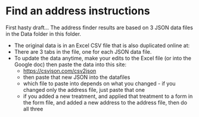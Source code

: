 # Find an address instructions
First hasty draft... 
The address finder results are based on 3 JSON data files in the Data folder in this folder. 
* The original data is in an Excel CSV file that is also duplicated online at: 
* There are 3 tabs in the file, one for each JSON data file. 
* To update the data anytime, make your edits to the Excel file (or into the Google doc)  then paste the data into this site: 
  * https://csvjson.com/csv2json
  * then paste that new JSON into the datafiles 
  * which file to paste into depends on what you changed - if you changed only the address file, just paste that one
  * if you added a new treatment, and applied that treatment to a form in the form file, and added a new address to the address file, then do all three
  
  
